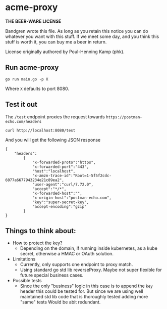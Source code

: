 # acme-proxy

**THE BEER-WARE LICENSE**

Bandgren wrote this file. As long as you retain this notice you can do whatever you want with this stuff. If we meet some day, and you think this stuff is worth it, you can buy me a beer in return.

License originally authored by Poul-Henning Kamp (phk).

## Run acme-proxy
``` 
go run main.go -p X
```
Where `X` defaults to port 8080.

## Test it out

The `/test` endpoint proxies the request towards `https://postman-echo.com/headers`
```
curl http://localhost:8080/test 
```
And you will get the following JSON response
```
{
    "headers":
        {
            "x-forwarded-proto":"https",
            "x-forwarded-port":"443",
            "host":"localhost",
            "x-amzn-trace-id":"Root=1-5f5f2cdc-6077a6677943234e21c89ea2",
            "user-agent":"curl/7.72.0",
            "accept":"*/*",
            "x-forwarded-host":"",
            "x-origin-host":"postman-echo.com",
            "key":"super-secret-key",
            "accept-encoding":"gzip"
        }
}
```

## Things to think about:
* How to protect the key?
    * Depending on the domain, if running inside kubernetes, as a kube secret, otherwise a HMAC or OAuth solution.
* Limitations
    * Currently, only supports one endpoint to proxy match.
    * Using standard go std lib reverseProxy. Maybe not super flexible for future special business cases.
* Possible tests
    * Since the only "business" logic in this case is to append the `key` header this could be tested for.
    But since we are using well maintained std lib code that is thoroughly tested adding more "same" tests Would be abit redundant. 
    
